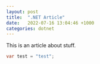 ```yaml
---
layout: post
title:  ".NET Article"
date:   2022-07-16 13:04:46 +1000
categories: dotnet
---
```

This is an article about stuff. 

```csharp
var test = "test";
```